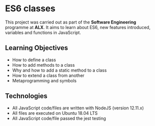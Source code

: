 # ES6 classes
This project was carried out as part of the **Software Engineering** programme at **ALX**. It aims to learn about ES6, new features introduced, variables and functions in JavaScript.

## Learning Objectives
* How to define a class
* How to add methods to a class
* Why and how to add a static method to a class
* How to extend a class from another
* Metaprogramming and symbols

## Technologies
* All JavaScript code/files are written with NodeJS (version 12.11.x)
* All files are executed on Ubuntu 18.04 LTS
* All JavaScript code/file passed the jest testing
